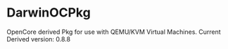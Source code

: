 # DarwinOCPkg
OpenCore derived Pkg for use with QEMU/KVM Virtual Machines. Current Derived version: 0.8.8

